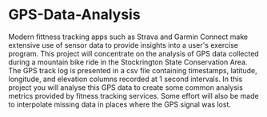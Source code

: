 # GPS-Data-Analysis

Modern fittness tracking apps such as Strava and Garmin Connect make extensive use of sensor data to
provide insights into a user's exercise program. This project will concentrate on the analysis of GPS data
collected during a mountain bike ride in the Stockrington State Conservation Area.
The GPS track log is presented in a csv file containing timestamps, latitude, longitude, and elevation
columns recorded at 1 second intervals.
In this project you will analyse this GPS data to create some common analysis metrics provided by fitness
tracking services. Some effort will also be made to interpolate missing data in places where the GPS signal
was lost.
